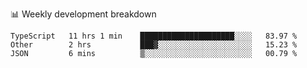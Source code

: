 📊 Weekly development breakdown
<!--START_SECTION:waka-->
```text
TypeScript   11 hrs 1 min    █████████████████████░░░░   83.97 % 
Other        2 hrs           ███▓░░░░░░░░░░░░░░░░░░░░░   15.23 % 
JSON         6 mins          ▒░░░░░░░░░░░░░░░░░░░░░░░░   00.79 % 
```
<!--END_SECTION:waka-->
